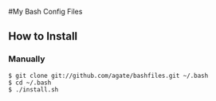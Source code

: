 #My Bash Config Files

## How to Install

### Manually
```
$ git clone git://github.com/agate/bashfiles.git ~/.bash
$ cd ~/.bash
$ ./install.sh
```
